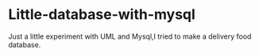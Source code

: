 # Little-database-with-mysql
Just a little experiment with UML and Mysql,I tried to make a  delivery food database. 
